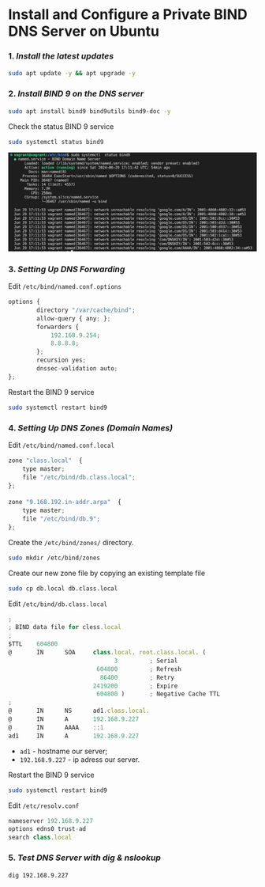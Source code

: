 # Install and Configure a Private BIND DNS Server on Ubuntu

### 1.  _Install the latest updates_

```sh
sudo apt update -y && apt upgrade -y
```

### 2.  _Install BIND 9 on the DNS server_

```sh
sudo apt install bind9 bind9utils bind9-doc -y
```

 Check the status BIND 9 service

```sh
sudo systemctl status bind9
```

 <p align="left">
 <img width="600px" src="status_dns.png" alt="qr"/>
</p>

### 3.  _Setting Up DNS Forwarding_

Edit `/etc/bind/named.conf.options`

```javascript
options {
        directory "/var/cache/bind";
        allow-query { any; };
        forwarders {
            192.168.9.254;
            8.8.8.8; 
        };
        recursion yes;
        dnssec-validation auto;
};
```
Restart the BIND 9 service
```sh
sudo systemctl restart bind9
```

### 4.  _Setting Up DNS Zones (Domain Names)_

Edit `/etc/bind/named.conf.local`

```javascript
zone "class.local"  {
    type master;
    file "/etc/bind/db.class.local";
};

zone "9.168.192.in-addr.arpa"  {
    type master;
    file "/etc/bind/db.9";
};
```
Create the `/etc/bind/zones/` directory.
```sh
sudo mkdir /etc/bind/zones
```

Create our new zone file by copying an existing template file
```sh
sudo cp db.local db.class.local
```
Edit `/etc/bind/db.class.local`
```javascript
;
; BIND data file for cless.local
;
$TTL    604800
@       IN      SOA     class.local. root.class.local. (
                              3         ; Serial
                         604800         ; Refresh
                          86400         ; Retry
                        2419200         ; Expire
                         604800 )       ; Negative Cache TTL
;
@       IN      NS      ad1.class.local.
@       IN      A       192.168.9.227
@       IN      AAAA    ::1
ad1     IN      A       192.168.9.227
```
- `ad1` - hostname our server;
- `192.168.9.227` - ip adress our server.

Restart the BIND 9 service
```sh
sudo systemctl restart bind9
```

Edit `/etc/resolv.conf`
```javascript
nameserver 192.168.9.227
options edns0 trust-ad
search class.local
```

### 5.  _Test DNS Server with dig & nslookup_
```sh
dig 192.168.9.227
```



